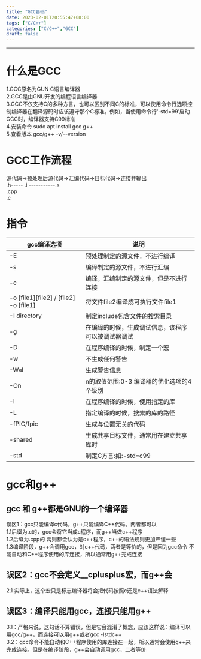 ```yaml
---
title: "GCC基础"
date: 2023-02-01T20:55:47+08:00
tags: ["C/C++"]
categories: ["C/C++","GCC"]
draft: false
---
```


---
# 什么是GCC
1.GCC原名为GUN C语言编译器  
2.GCC是由GNU开发的编程语言编译器  
3.GCC不仅支持C的多种方言，也可以区别不同C的标准，可以使用命令行选项控制编译器在翻译源码时应该遵守那个C标准。例如，当使用命令行‘-std=99’启动GCC时，编译器支持C99标准  
4.安装命令 sudo apt install gcc g++   
5.查看版本 gcc/g++ -v/--version  

# GCC工作流程
源代码->预处理后源代码->汇编代码->目标代码->连接并输出  
.h-----   .i -----------.s            
.cpp  
.c  

# 指令
|gcc编译选项|说明|
|-----|-----|
|-E|预处理制定的源文件，不进行编译|
|-s|编译制定的源文件，不进行汇编|
|-c|编译，汇编制定的源文件，但是不进行连接|
|-o [file1][file2] / [file2] -o [file1]|将文件file2编译成可执行文件file1|
|-I directory|制定include包含文件的搜索目录|
|-g|在编译的时候，生成调试信息，该程序可以被调试器调试|
|-D|在程序编译的时候，制定一个宏|
|-w|不生成任何警告|
|-Wal|生成警告信息|
|-On|n的取值范围:0-3 编译器的优化选项的4个级别|
|-l|在程序编译的时候，使用指定的库|
|-L|指定编译的时候，搜索的库的路径|
|-fPIC/fpic|生成与位置无关的代码|
|-shared|生成共享目标文件，通常用在建立共享库时|
|-std|制定C方言:如:-std=c99|


# gcc和g++
## gcc 和 g++都是GNU的一个编译器  

误区1：gcc只能编译c代码，g++只能编译C++代码。两者都可以  
1.1后缀为.c的，gcc会将它当成c程序，而g++当做c++程序  
1.2后缀为.cpp的 两则都会认为是c++程序，c++的语法规则更加严谨一些  
1.3编译阶段，g++会调用gcc，对c++代码，两者是等价的，但是因为gcc命令 不能自动和C++程序使用的库连接，所以通常用g++完成连接

## 误区2：gcc不会定义__cplusplus宏，而g++会  
2.1 实际上，这个宏只是标志编译器将会把代码按照c还是c++语法解释

## 误区3：编译只能用gcc，连接只能用g++  
3.1：严格来说，这句话不算错误，但是它会混淆了概念，应该这样说：编译可以用gcc/g++，而连接可以用g++或者gcc -lstdc++  
3.2：gcc命令不能自动和C++程序使用的库连接在一起，所以通常会使用g++来完成连接。但是在编译阶段，g++会自动调用gcc，二者等价